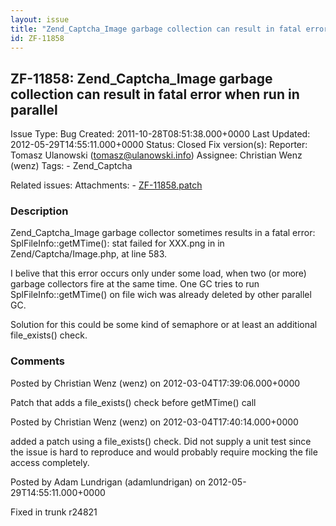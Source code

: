 ```yaml
---
layout: issue
title: "Zend_Captcha_Image garbage collection can result in fatal error when run in parallel"
id: ZF-11858
---
```


ZF-11858: Zend\_Captcha\_Image garbage collection can result in fatal error when run in parallel
------------------------------------------------------------------------------------------------

 Issue Type: Bug Created: 2011-10-28T08:51:38.000+0000 Last Updated: 2012-05-29T14:55:11.000+0000 Status: Closed Fix version(s): 
 Reporter:  Tomasz Ulanowski (tomasz@ulanowski.info)  Assignee:  Christian Wenz (wenz)  Tags: - Zend\_Captcha
 
 Related issues: 
 Attachments: - [ZF-11858.patch](/issues/secure/attachment/14950/ZF-11858.patch)
 
### Description

Zend\_Captcha\_Image garbage collector sometimes results in a fatal error: SplFileInfo::getMTime(): stat failed for XXX.png in in Zend/Captcha/Image.php, at line 583.

I belive that this error occurs only under some load, when two (or more) garbage collectors fire at the same time. One GC tries to run SplFileInfo::getMTime() on file wich was already deleted by other parallel GC.

Solution for this could be some kind of semaphore or at least an additional file\_exists() check.

 

 

### Comments

Posted by Christian Wenz (wenz) on 2012-03-04T17:39:06.000+0000

Patch that adds a file\_exists() check before getMTime() call

 

 

Posted by Christian Wenz (wenz) on 2012-03-04T17:40:14.000+0000

added a patch using a file\_exists() check. Did not supply a unit test since the issue is hard to reproduce and would probably require mocking the file access completely.

 

 

Posted by Adam Lundrigan (adamlundrigan) on 2012-05-29T14:55:11.000+0000

Fixed in trunk r24821

 

 